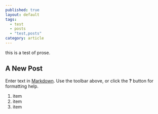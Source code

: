 ```yaml
---
published: true
layout: default
tags: 
  - test
  - posts
  - "test,posts"
category: article
---
```


this is a test of prose.

## A New Post

Enter text in [Markdown](http://daringfireball.net/projects/markdown/). Use the toolbar above, or click the **?** button for formatting help.

1. item
2. item
3. item